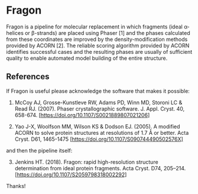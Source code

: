 # Fragon

Fragon is a pipeline for molecular replacement in which fragments (ideal α-helices or β-strands) are placed using Phaser [1] and the phases calculated from these coordinates are improved by the density-modification methods provided by ACORN [2]. The reliable scoring algorithm provided by ACORN identifies successful cases and the resulting phases are usually of sufficient quality to enable automated model building of the entire structure. 

References
---------

If Fragon is useful please acknowledge the software that makes it possible:

1. McCoy AJ, Grosse-Kunstleve RW, Adams PD, Winn MD, Storoni LC & Read RJ. (2007). Phaser crystallographic software. J. Appl. Cryst. 40, 658-674. [https://doi.org/10.1107/S0021889807021206]

2. Yao J-X, Woolfson MM, Wilson KS & Dodson EJ. (2005). A modified ACORN to solve protein structures at resolutions of 1.7 Å or better. Acta Cryst. D61, 1465-1475 [https://doi.org/10.1107/S090744490502576X]

and then the pipeline itself:

3. Jenkins HT. (2018). Fragon: rapid high-resolution structure determination from ideal protein fragments. Acta Cryst. D74, 205–214. [https://doi.org/10.1107/S2059798318002292]

Thanks!